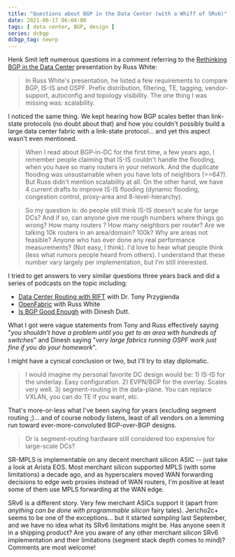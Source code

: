 ```yaml
---
title: "Questions about BGP in the Data Center (with a Whiff of SRv6)"
date: 2021-06-17 06:04:00
tags: [ data center, BGP, design ]
series: dcbgp
dcbgp_tag: newrp
---
```

Henk Smit left numerous questions in a comment referring to the [Rethinking BGP in the Data Center](https://blog.ipspace.net/2021/05/worth-reading-rethinking-bgp-data-center.html) presentation by Russ White:

> In Russ White's presentation, he listed a few requirements to compare BGP, IS-IS and OSPF. Prefix distribution, filtering, TE, tagging, vendor-support, autoconfig and topology visibility. The one thing I was missing was: scalability.

I noticed the same thing. We kept hearing how BGP scales better than link-state protocols (no doubt about that) and how you couldn't possibly build a large data center fabric with a link-state protocol... and yet this aspect wasn't even mentioned.
<!--more-->
> When I read about BGP-in-DC for the first time, a few years ago, I remember people claiming that IS-IS couldn't handle the flooding, when you have so many routers in your network. And the duplicate flooding was unsustainable when you have lots of neighbors (>=64?). But Russ didn't mention scalability at all. On the other hand, we have 4 current drafts to improve IS-IS flooding (dynamic flooding, congestion control, proxy-area and 8-level-hierarchy).

> So my question is: do people still think IS-IS doesn't scale for large DCs? And if so, can anyone give me rough numbers where things go wrong? How many routers ? How many neighbors per router? Are we talking 10k routers in an area/domain? 100k? Why are areas not feasible? Anyone who has ever done any real performance measurements? (Not easy, I think). I'd love to hear what people think (less what rumors people heard from others). I understand that these number vary largely per implementation, but I'm still interested.

I tried to get answers to very similar questions three years back and did a series of podcasts on the topic including:

* [Data Center Routing with RIFT](https://blog.ipspace.net/2018/03/data-center-routing-with-rift-on.html) with Dr. Tony Przygienda
* [OpenFabric](https://blog.ipspace.net/2018/04/openfabric-with-russ-white-on-software.html) with Russ White
* [Is BGP Good Enough](https://blog.ipspace.net/2018/08/is-bgp-good-enough-with-dinesh-dutt-on.html) with Dinesh Dutt.

What I got were vague statements from Tony and Russ effectively saying "_you shouldn't have a problem until you get to an area with hundreds of switches_" and Dinesh saying "_very large fabrics running OSPF work just fine if you do your homework_". 

I might have a cynical conclusion or two, but I'll try to stay diplomatic.

> I would imagine my personal favorite DC design would be: 1) IS-IS for the underlay. Easy configuration. 2) EVPN/BGP for the overlay. Scales very well. 3) segment-routing in the data-plane. You can replace VXLAN, you can do TE if you want, etc.

That's more-or-less what I've been saying for years (excluding segment routing ;)... and of course nobody listens, least of all vendors on a lemming run toward ever-more-convoluted BGP-over-BGP designs.

> Or is segment-routing hardware still considered too expensive for large-scale DCs?

SR-MPLS is implementable on any decent merchant silicon ASIC -- just take a look at Arista EOS. Most merchant silicon supported MPLS (with some limitations) a decade ago, and as hyperscalers moved WAN forwarding decisions to edge web proxies instead of WAN routers, I'm positive at least some of them use MPLS forwarding at the WAN edge.

SRv6 is a different story. Very few merchant ASICs support it (apart from _anything can be done with programmable silicon_ fairy tales). Jericho2c+ seems to be one of the exceptions... but it started _sampling_ last September, and we have no idea what its SRv6 limitations might be. Has anyone seen it in a shipping product? Are you aware of any other merchant silicon SRv6 implementation and their limitations (segment stack depth comes to mind)? Comments are most welcome!
